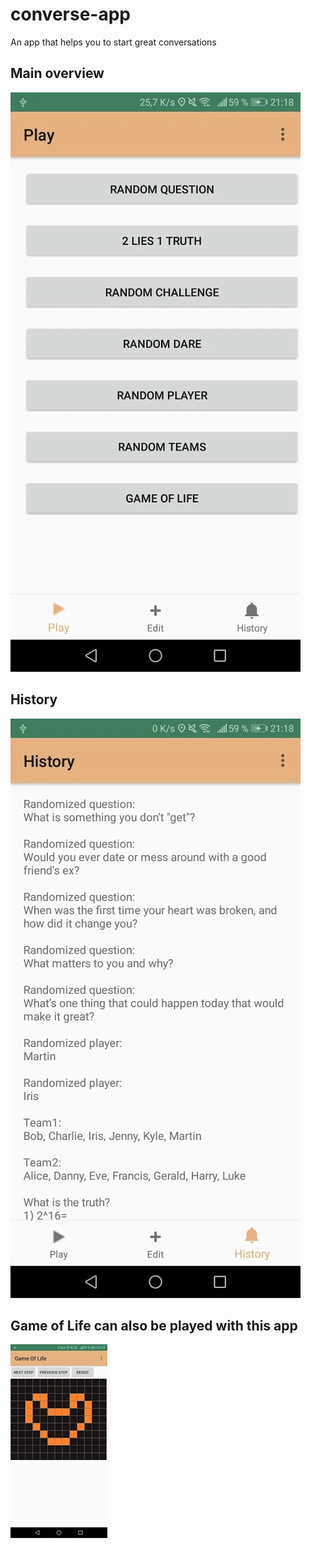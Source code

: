# converse-app
An app that helps you to start great conversations

## Main overview
![alt](screenshots/screenshot1.png "Text")

## History
![alt](screenshots/screenshot2.png "Text")

## Game of Life can also be played with this app
![alt](screenshots/screenshot3.png "Text")